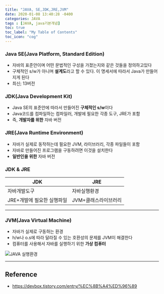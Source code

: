 ```yaml
---
title: "JAVA, SE,JDK,JRE,JVM"
date: 2020-01-08 13:40:28 -0400
categories: JAVA
tags : [JAVA, java기본개념]
toc: true
toc_label: "My Table of Contents"
toc_icon: "cog"
---
```

### Java SE(Java Platform, Standard Edition)
- 자바의 표준안이며 어떤 문법적인 구성을 가졌는지와 같은 것들을 정의하고있다
- 구체적인 s/w가 아니며 <b>설계도</b>라고 할 수 있다. 이 명세서에 따라서 Java가 만들어지게 된다
- 최신; 13버전

### JDK(Java Development Kit)
- Java SE의 표준안에 따라서 만들어진 <b>구체적인 s/w</b>이다
- Java코드를 컴파일하는 컴파일러, 개발에 필요한 각종 도구, JRE가 포함
- 즉, <b>개발자를 위한</b> 자바 버전

### JRE(Java Runtime Environment)
- 자바가 실제로 동작하는데 필요한 JVM, 라이브러리, 각종 파일들이 포함
- 자바로 만들어진 프로그램을 구동하려면 이것을 설치한다
- <b>일반인을 위한</b> 자바 버전

### JDK & JRE
| JDK | JRE |
|--|--|
|자바개발도구 | 자바실행환경|
|JRE+개발에 필요한 실행파일 | JVM+클래스라이브러리|


---

### JVM(Java Virtual Machine)
- 자바가 실제로 구동하는 환경
- h/w나 o.s에 따라 달라질 수 있는 호환성의 문제를 JVM이 해결한다
- 컴퓨터를 사용해서 자바를 실행하기 위한 <b>가상 컴퓨터</b>

![JAVA 실행환경](https://user-images.githubusercontent.com/55946791/71958042-a5d25500-3232-11ea-804e-c5ae5af98f1e.jpg)



---
## Reference
- <https://devbox.tistory.com/entry/%EC%8B%A4%ED%96%89>
